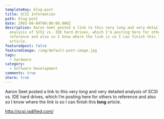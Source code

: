 ```yaml
---
templateKey: blog-post
title: SCSI Information
path: blog-post
date: 2003-06-04T00:00:00.000Z
description: Aaron Seet posted a link to this very long and very detailed
  analysis of SCSI vs. IDE hard drives, which I’m posting here for others to
  reference and also so I know where the link is so I can finish this long
  article.
featuredpost: false
featuredimage: /img/default-post-image.jpg
tags:
  - hardware
category:
  - Software Development
comments: true
share: true
---
```

<!--StartFragment-->

Aaron Seet posted a link to this very *long* and very detailed analysis of SCSI vs. IDE hard drives, which I’m posting here for others to reference and also so I know where the link is so I can finish this **long** article.

<http://scsi.radified.com/>

<!--EndFragment-->